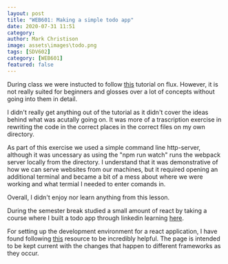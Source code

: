 ```yaml
---
layout: post
title: "WEB601: Making a simple todo app"
date: 2020-07-31 11:51
category:
author: Mark Christison
image: assets\images\todo.png
tags: [SDV602]
category: [WEB601]
featured: false
---
```


During class we were instucted to follow [this](https://github.com/facebook/flux/tree/master/examples/flux-todomvc) tutorial on flux. However, it is not really suited for beginners and glosses over a lot of concepts without going into them in detail.

I didn't really get anything out of the tutorial as it didn't cover the ideas behind what was acutally going on. It was more of a trascription exercise in rewriting the code in the correct places in the correct files on my own directory.

As part of this exercise we used a simple command line http-server, although it was uncessary as using the "npm run watch" runs the webpack server locally from the directory. I understand that it was demonstrative of how we can serve websites from our machines, but it required opening an additional terminal and became a bit of a mess about where we were working and what termial I needed to enter comands in.

Overall, I didn't enjoy nor learn anything from this lesson.

During the semester break studied a small amount of react by taking a course where I built a todo app through linkedin learning [here](https://www.linkedin.com/learning/building-modern-projects-with-react).

For setting up the development environment for a react application, I have found following [this](https://jscomplete.com/learn/1rd-reactful) resource to be incredibly helpful. The page is intended to be kept current with the changes that happen to different frameworks as they occur.
